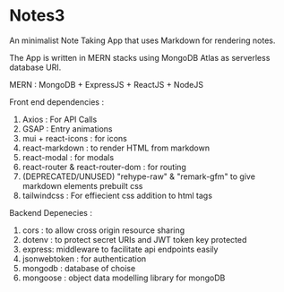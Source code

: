 # Notes3
An minimalist Note Taking App that uses Markdown for rendering notes.

The App is written in MERN stacks using MongoDB Atlas as serverless database URI.

MERN : MongoDB + ExpressJS + ReactJS + NodeJS

Front end dependencies : 

1. Axios : For API Calls
2. GSAP : Entry animations
3. mui + react-icons : for icons
4. react-markdown : to render HTML from markdown
5. react-modal : for modals
6. react-router & react-router-dom : for routing
7. (DEPRECATED/UNUSED) "rehype-raw" & "remark-gfm" to give markdown elements prebuilt css
8. tailwindcss : For effiecient css addition to html tags

Backend Depenecies : 

1. cors : to allow cross origin resource sharing
2. dotenv : to protect secret URIs and JWT token key protected
3. express: middleware to facilitate api endpoints easily
4. jsonwebtoken : for authentication
5. mongodb : database of choise
6. mongoose : object data modelling library for mongoDB
